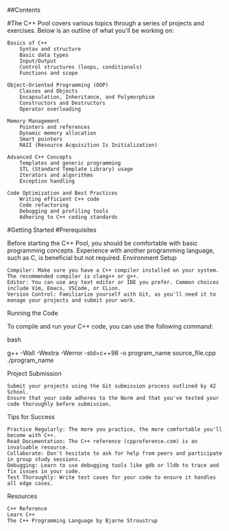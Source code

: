##Contents

#The C++ Pool covers various topics through a series of projects and exercises. Below is an outline of what you'll be working on:

    Basics of C++
        Syntax and structure
        Basic data types
        Input/Output
        Control structures (loops, conditionals)
        Functions and scope

    Object-Oriented Programming (OOP)
        Classes and Objects
        Encapsulation, Inheritance, and Polymorphism
        Constructors and Destructors
        Operator overloading

    Memory Management
        Pointers and references
        Dynamic memory allocation
        Smart pointers
        RAII (Resource Acquisition Is Initialization)

    Advanced C++ Concepts
        Templates and generic programming
        STL (Standard Template Library) usage
        Iterators and algorithms
        Exception handling

    Code Optimization and Best Practices
        Writing efficient C++ code
        Code refactoring
        Debugging and profiling tools
        Adhering to C++ coding standards

#Getting Started
#Prerequisites

Before starting the C++ Pool, you should be comfortable with basic programming concepts. Experience with another programming language, such as C, is beneficial but not required.
Environment Setup

    Compiler: Make sure you have a C++ compiler installed on your system. The recommended compiler is clang++ or g++.
    Editor: You can use any text editor or IDE you prefer. Common choices include Vim, Emacs, VSCode, or CLion.
    Version Control: Familiarize yourself with Git, as you'll need it to manage your projects and submit your work.

Running the Code

To compile and run your C++ code, you can use the following command:

bash

g++ -Wall -Wextra -Werror -std=c++98 -o program_name source_file.cpp
./program_name

Project Submission

    Submit your projects using the Git submission process outlined by 42 School.
    Ensure that your code adheres to the Norm and that you've tested your code thoroughly before submission.

Tips for Success

    Practice Regularly: The more you practice, the more comfortable you'll become with C++.
    Read Documentation: The C++ reference (cppreference.com) is an invaluable resource.
    Collaborate: Don't hesitate to ask for help from peers and participate in group study sessions.
    Debugging: Learn to use debugging tools like gdb or lldb to trace and fix issues in your code.
    Test Thoroughly: Write test cases for your code to ensure it handles all edge cases.

Resources

    C++ Reference
    Learn C++
    The C++ Programming Language by Bjarne Stroustrup
